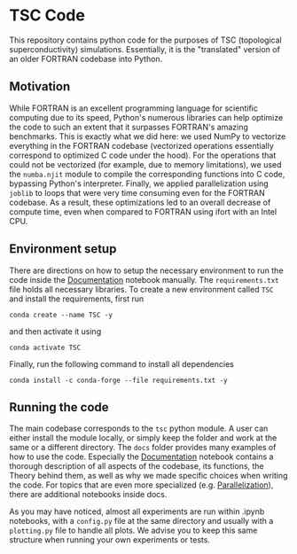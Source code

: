 # TSC Code

This repository contains python code for the purposes of TSC (topological superconductivity) simulations. Essentially, it is the "translated" version of an older FORTRAN codebase into Python.

## Motivation

While FORTRAN is an excellent programming language for scientific computing due to its speed, Python's numerous libraries can help optimize the code to such an extent that it surpasses FORTRAN's amazing benchmarks. This is exactly what we did here: we used NumPy to vectorize everything in the FORTRAN codebase (vectorized operations essentially correspond to optimized C code under the hood). For the operations that could not be vectorized (for example, due to memory limitations), we used the `numba.njit` module to compile the corresponding functions into C code, bypassing Python's interpreter. Finally, we applied parallelization using `joblib` to loops that were very time consuming even for the FORTRAN codebase. As a result, these optimizations led to an overall decrease of compute time, even when compared to FORTRAN using ifort with an Intel CPU.

## Environment setup

There are directions on how to setup the necessary environment to run the code inside the [Documentation](/docs/%5B0%5D%20Documentation) notebook manually. The `requirements.txt` file holds all necessary libraries. To create a new environment called `TSC` and install the requirements, first run

```
conda create --name TSC -y
```

and then activate it using

```
conda activate TSC
```

Finally, run the following command to install all dependencies

```
conda install -c conda-forge --file requirements.txt -y
```

## Running the code

The main codebase corresponds to the `tsc` python module. A user can either install the module locally, or simply keep the folder and work at the same or a different directory. The `docs` folder provides many examples of how to use the code. Especially the [Documentation](/docs/0.%20Documentation) notebook contains a thorough description of all aspects of the codebase, its functions, the Theory behind them, as well as why we made specific choices when writing the code. For topics that are even more specialized (e.g. [Parallelization](/docs/1.%20Parallelization)), there are additional notebooks inside docs.

As you may have noticed, almost all experiments are run within .ipynb notebooks, with a `config.py` file at the same directory and usually with a `plotting.py` file to handle all plots. We advise you to keep this same structure when running your own experiments or tests.
